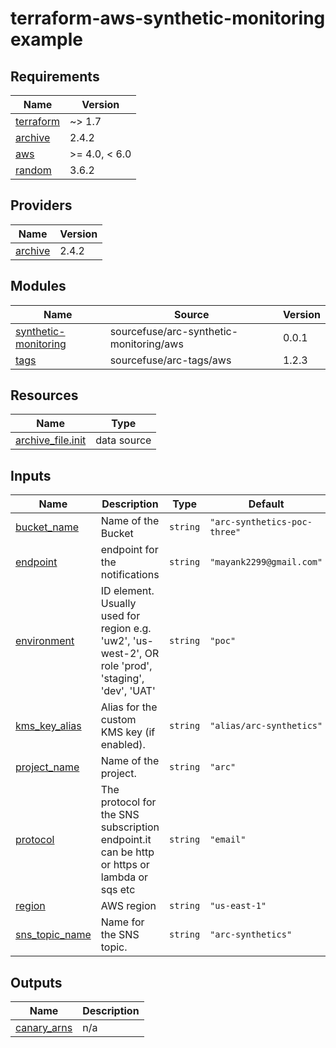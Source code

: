 # terraform-aws-synthetic-monitoring example

<!-- BEGINNING OF PRE-COMMIT-TERRAFORM DOCS HOOK -->
## Requirements

| Name | Version |
|------|---------|
| <a name="requirement_terraform"></a> [terraform](#requirement\_terraform) | ~> 1.7 |
| <a name="requirement_archive"></a> [archive](#requirement\_archive) | 2.4.2 |
| <a name="requirement_aws"></a> [aws](#requirement\_aws) | >= 4.0, < 6.0 |
| <a name="requirement_random"></a> [random](#requirement\_random) | 3.6.2 |

## Providers

| Name | Version |
|------|---------|
| <a name="provider_archive"></a> [archive](#provider\_archive) | 2.4.2 |

## Modules

| Name | Source | Version |
|------|--------|---------|
| <a name="module_synthetic-monitoring"></a> [synthetic-monitoring](#module\_synthetic-monitoring) | sourcefuse/arc-synthetic-monitoring/aws | 0.0.1 |
| <a name="module_tags"></a> [tags](#module\_tags) | sourcefuse/arc-tags/aws | 1.2.3 |

## Resources

| Name | Type |
|------|------|
| [archive_file.init](https://registry.terraform.io/providers/hashicorp/archive/2.4.2/docs/data-sources/file) | data source |

## Inputs

| Name | Description | Type | Default | Required |
|------|-------------|------|---------|:--------:|
| <a name="input_bucket_name"></a> [bucket\_name](#input\_bucket\_name) | Name of the Bucket | `string` | `"arc-synthetics-poc-three"` | no |
| <a name="input_endpoint"></a> [endpoint](#input\_endpoint) | endpoint for the notifications | `string` | `"mayank2299@gmail.com"` | no |
| <a name="input_environment"></a> [environment](#input\_environment) | ID element. Usually used for region e.g. 'uw2', 'us-west-2', OR role 'prod', 'staging', 'dev', 'UAT' | `string` | `"poc"` | no |
| <a name="input_kms_key_alias"></a> [kms\_key\_alias](#input\_kms\_key\_alias) | Alias for the custom KMS key (if enabled). | `string` | `"alias/arc-synthetics"` | no |
| <a name="input_project_name"></a> [project\_name](#input\_project\_name) | Name of the project. | `string` | `"arc"` | no |
| <a name="input_protocol"></a> [protocol](#input\_protocol) | The protocol for the SNS subscription endpoint.it can be http or https or lambda or sqs etc | `string` | `"email"` | no |
| <a name="input_region"></a> [region](#input\_region) | AWS region | `string` | `"us-east-1"` | no |
| <a name="input_sns_topic_name"></a> [sns\_topic\_name](#input\_sns\_topic\_name) | Name for the SNS topic. | `string` | `"arc-synthetics"` | no |

## Outputs

| Name | Description |
|------|-------------|
| <a name="output_canary_arns"></a> [canary\_arns](#output\_canary\_arns) | n/a |
<!-- END OF PRE-COMMIT-TERRAFORM DOCS HOOK -->
